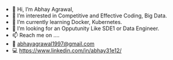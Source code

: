 - 👋 Hi, I’m Abhay Agrawal,
- 👀 I’m interested in Competitive and Effective Coding, Big Data.
- 🌱 I’m currently learning Docker, Kubernetes.
- 💞️ I’m looking for an Opputunity Like SDE1 or Data Engineer.
- 📫 Reach me on ....
- 📧 abhayagrawal1997@gmail.com
- 💻 https://www.linkedin.com/in/abhay31e12/

<!---
abhay311997/abhay311997 is a ✨ special ✨ repository because its `README.md` (this file) appears on your GitHub profile.
You can click the Preview link to take a look at your changes.
--->
